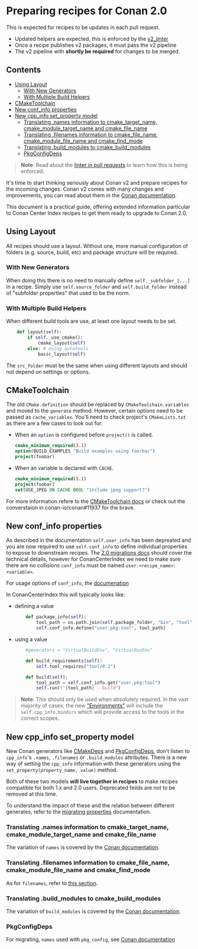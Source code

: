 # Preparing recipes for Conan 2.0

This is expected for recipes to be updates in each pull request.

- Updated helpers are expected, this is enforced by the [v2_linter](v2_linter.md)
- Once a recipe publishes v2 packages, it must pass the v2 pipeline
- The v2 pipeline with **shortly be required** for changes to be merged.

<!-- toc -->
## Contents

  * [Using Layout](#using-layout)
    * [With New Generators](#with-new-generators)
    * [With Multiple Build Helpers](#with-multiple-build-helpers)
  * [CMakeToolchain](#cmaketoolchain)
  * [New conf_info properties](#new-conf_info-properties)
  * [New cpp_info set_property model](#new-cpp_info-set_property-model)
    * [Translating .names information to cmake_target_name, cmake_module_target_name and cmake_file_name](#translating-names-information-to-cmake_target_name-cmake_module_target_name-and-cmake_file_name)
    * [Translating .filenames information to cmake_file_name, cmake_module_file_name and cmake_find_mode](#translating-filenames-information-to-cmake_file_name-cmake_module_file_name-and-cmake_find_mode)
    * [Translating .build_modules to cmake_build_modules](#translating-build_modules-to-cmake_build_modules)
    * [PkgConfigDeps](#pkgconfigdeps)<!-- endToc -->

> **Note**: Read about the [linter in pull requests](v2_linter.md) to learn how this is being enforced.

It's time to start thinking seriously about Conan v2 and prepare recipes
for the incoming changes. Conan v2 comes with many
changes and improvements, you can read about them in the
[Conan documentation](https://docs.conan.io/1/conan_v2.html).

This document is a practical guide, offering extended information particular to Conan
Center Index recipes to get them ready to upgrade to Conan 2.0.

## Using Layout

All recipes should use a layout. Without one, more manual configuration of folders (e.g. source, build, etc)
and package structure will be required.

### With New Generators

When doing this there is no need to manually define `self._subfolder_[...]` in a recipe.
Simply use `self.source_folder` and `self.build_folder` instead of "subfolder properties" that used to be the norm.

### With Multiple Build Helpers

When different build tools are use, at least one layout needs to be set.

```python
    def layout(self):
        if self._use_cmake():
            cmake_layout(self)
        else: # using autotools
            basic_layout(self)
```

The `src_folder` must be the same when using different layouts and should
not depend on settings or options.

## CMakeToolchain

The old `CMake.definition` should be replaced by `CMakeToolchain.variables` and moved to the `generate` method.
However, certain options need to be passed as `cache_variables`. You'll need to check project's `CMakeLists.txt`
as there are a few cases to look out for:

- When an `option` is configured before `project()` is called.

  ```cmake
  cmake_minimum_required(3.1)
  option(BUILD_EXAMPLES "Build examples using foorbar")
  project(foobar)
  ```

- When an variable is declared with `CACHE`.

  ```cmake
  cmake_minimum_required(3.1)
  project(foobar)
  set(USE_JPEG ON CACHE BOOL "include jpeg support?")
  ```

For more information refere to the [CMakeToolchain docs](https://docs.conan.io/1/reference/conanfile/tools/cmake/cmaketoolchain.html)
or check out the converstaion in conan-io/conan#11937 for the brave.

## New conf_info properties

As described in the documentation `self.user_info` has been depreated and you are now required to use
`self.conf_info` to define individual properties to expose to downstream recipes.
The [2.0 migrations docs](https://docs.conan.io/1/migrating_to_2.0/recipes.html#removed-self-user-info)
should cover the technical details, however for ConanCenterIndex we need to make sure there are no collisions
`conf_info` must be named `user.<recipe_name>:<variable>`.

For usage options of `conf_info`, the [documenation](https://docs.conan.io/1/reference/config_files/global_conf.html?highlight=conf_info#configuration-in-your-recipes)

In ConanCenterIndex this will typically looks like:

- defining a value
  ```py
      def package_info(self):
          tool_path = os.path.join(self.package_folder, "bin", "tool")
          self.conf_info.define("user.pkg:tool", tool_path)
  ```
- using a value
  ```py
      #generators = "VirtualBuildEnv", "VirtualRunEnv"

      def build_requirements(self):
          self.tool_requires("tool/0.1")

      def build(self):
          tool_path = self.conf_info.get("user.pkg:tool")
          self.run(f"{tool_path} --build")
  ```

> **Note**: This should only be used when absolutely required. In the vast majority of cases, the new
> ["Environments"](https://docs.conan.io/1/reference/conanfile/tools/env/environment.html?highlight=Virtual)
> will include the `self.cpp_info.bindirs` which will provide access to the tools in the correct scopes.

## New cpp_info set_property model

New Conan generators like
[CMakeDeps](https://docs.conan.io/1/reference/conanfile/tools/cmake/cmakedeps.html)
and
[PkgConfigDeps](https://docs.conan.io/1/reference/conanfile/tools/gnu/pkgconfigdeps.html),
don't listen to `cpp_info`'s ``.names``, ``.filenames`` or ``.build_modules`` attributes.
There is a new way of setting the `cpp_info` information with these
generators using the ``set_property(property_name, value)`` method.

Both of these two models **will live together in recipes** to make
recipes compatible for both 1.x and 2.0 users. Deprecated feilds are not to be removed at this time.

To understand the impact of these and the relation between different generates, refer to the 
[migrating properties](https://docs.conan.io/1/migrating_to_2.0/properties.html) documentation.

### Translating .names information to cmake_target_name, cmake_module_target_name and cmake_file_name

The variation of `names` is covered by the [Conan documentation](https://docs.conan.io/1/migrating_to_2.0/properties.html#migrating-from-names-to-cmake-target-name).

### Translating .filenames information to cmake_file_name, cmake_module_file_name and cmake_find_mode

As for `filenames`, refer to [this section](https://docs.conan.io/1/migrating_to_2.0/properties.html#migrating-from-filenames-to-cmake-file-name).

### Translating .build_modules to cmake_build_modules

The variation of `build_modules` is covered by the [Conan documentation](https://docs.conan.io/1/migrating_to_2.0/properties.html#translating-build-modules-to-cmake-build-modules).

### PkgConfigDeps

For migrating, `names` used with `pkg_config`, see [Conan documentation](https://docs.conan.io/1/migrating_to_2.0/properties.html#migration-from-names-to-pkg-config-name)

